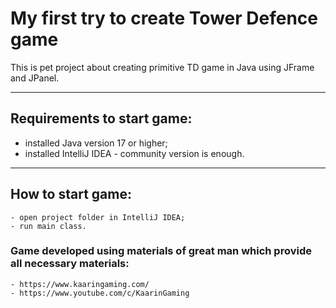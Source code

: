 # My first try to create Tower Defence game

This is pet project about creating primitive TD game in Java using JFrame and JPanel.

---

## Requirements to start game: 
 - installed Java version 17 or higher;
 - installed IntelliJ IDEA - community version is enough.

---

## How to start game: 
    - open project folder in IntelliJ IDEA;
    - run main class.

### Game developed using materials of  great man which provide all necessary materials: 
    - https://www.kaaringaming.com/
    - https://www.youtube.com/c/KaarinGaming


